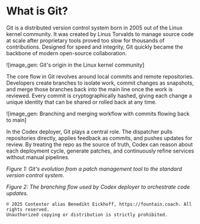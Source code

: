 # What is Git?

Git is a distributed version control system born in 2005 out of the Linux kernel community. It was created by Linus Torvalds to manage source code at scale after proprietary tools proved too slow for thousands of contributions. Designed for speed and integrity, Git quickly became the backbone of modern open-source collaboration.

![image_gen: Git's origin in the Linux kernel community]

The core flow in Git revolves around local commits and remote repositories. Developers create branches to isolate work, commit changes as snapshots, and merge those branches back into the main line once the work is reviewed. Every commit is cryptographically hashed, giving each change a unique identity that can be shared or rolled back at any time.

![image_gen: Branching and merging workflow with commits flowing back to main]

In the Codex deployer, Git plays a central role. The dispatcher pulls repositories directly, applies feedback as commits, and pushes updates for review. By treating the repo as the source of truth, Codex can reason about each deployment cycle, generate patches, and continuously refine services without manual pipelines.

*Figure 1: Git's evolution from a patch management tool to the standard version control system.*

*Figure 2: The branching flow used by Codex deployer to orchestrate code updates.*

```
© 2025 Contexter alias Benedikt Eickhoff, https://fountain.coach. All rights reserved.
Unauthorized copying or distribution is strictly prohibited.
```
